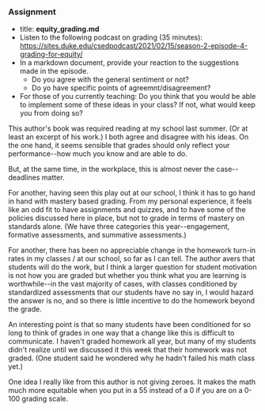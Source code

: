 ### Assignment
  * title: **equity_grading.md**
  * Listen to the following podcast on grading (35 minutes): https://sites.duke.edu/csedpodcast/2021/02/15/season-2-episode-4-grading-for-equity/
  * In a markdown document, provide your reaction to the suggestions made in the episode.
    - Do you agree with the general sentiment or not?
    - Do yo have specific points of agreemnt/disagreement?
  * For those of you currently teaching: Do you think that you would be able to implement some of these ideas in your class? If not, what would keep you from doing so?

  This author's book was required reading at my school last summer. (Or at least an excerpt of his work.)
  I both agree and disagree with his ideas. On the one hand, it seems sensible that grades
  should only reflect your performance--how much you know and are able to do.

  But, at the same time, in the workplace, this is almost never the case--deadlines matter.

  For another, having seen this play out at our school, I think it has to go hand in hand with mastery based grading.
  From my personal experience, it feels like an odd fit to have assignments and quizzes, and to have some of the policies discussed here in place, but not to grade in terms of mastery on standards alone. (We have three categories this year--engagement, formative assessments, and summative assessments.)

  For another, there has been no appreciable change in the homework turn-in rates in my classes / at our school,
  so far as I can tell. The author avers that students will do the work, but I think a larger question for student motivation is not how you are graded but whether you think what you are learning is worthwhile--in the vast majority of cases, with classes conditioned by standardized assessments that our students have no say in, I would hazard the answer is no, and so there is little incentive to do the homework beyond the grade.

  An interesting point is that so many students have been conditioned for so long to think of grades in one way
  that a change like this is difficult to communicate. I haven't graded homework all year, but many of my students
  didn't realize until we discussed it this week that their homework was not graded. (One student said he wondered why he hadn't failed his math class yet.)

  One idea I really like from this author is not giving zeroes. It makes the math much more equitable when you put in a 55 instead of a 0 if you are on a 0-100 grading scale. 
